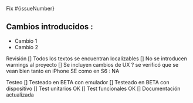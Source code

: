 Fix #{issueNumber}


##  Cambios introducidos : 

- Cambio 1
- Cambio 2

Revisión
[] Todos los textos se encuentran localizables
[] No se introducen warnings al proyecto
[] Se incluyen cambios de UX ? se verificó que se vean bien tanto en iPhone SE como en S6 : NA


Testeo
[] Testeado en BETA con emulador
[] Testeado en BETA con dispositivo
[] Test unitarios OK
[] Test funcionales OK
[] Documentación actualizada

